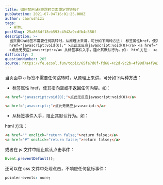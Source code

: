```yaml
---
title: 如何禁用a标签跳转页面或定位链接?
pubDatetime: 2021-07-04T16:01:25.000Z
author: caorushizi
tags:
  - HTML
postSlug: 25a868df18eb593c4942a9cdfb4d550f
description: >-
  当页面中a标签不需要任何跳转时，从原理上来讲，可分如下两种方法： 标签属性href，使其指向空或不返回任何内容。如： <a
  href="javascript:void(0);" >点此无反应javascript:void(0)</a> <a href="javascript:;"
  >点此无反应javascript:</a> 从标签事件入手，阻止其默认行为。如： html方法： <a href=""
difficulty: 2
questionNumber: 265
source: https://fe.ecool.fun/topic/65fa7d0f-fd68-4c2d-9c2b-4f98d7a4f9e3
---
```


当页面中 a 标签不需要任何跳转时，从原理上来讲，可分如下两种方法：

- 标签属性 href，使其指向空或不返回任何内容。如：

```html
<a href="javascript:void(0);">点此无反应javascript:void(0)</a>

<a href="javascript:;">点此无反应javascript:</a>
```

- 从标签事件入手，阻止其默认行为。如：

html 方法：

```html
<a href="" onclick="return false;">return false;</a>
<a href="#" onclick="return false;">return false;</a>
```

或者在 js 文件中阻止默认点击事件：

```javascript
Event.preventDefault();
```

还可以在 css 文件中处理点击，不响应任何鼠标事件：

```css
pointer-events: none;
```
